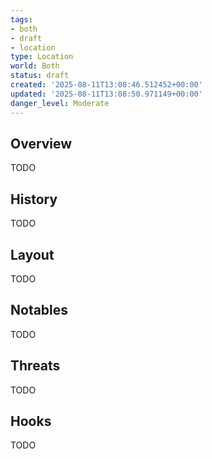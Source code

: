 ```yaml
---
tags:
- both
- draft
- location
type: Location
world: Both
status: draft
created: '2025-08-11T13:08:46.512452+00:00'
updated: '2025-08-11T13:08:50.971149+00:00'
danger_level: Moderate
---
```



## Overview

TODO
## History

TODO
## Layout

TODO
## Notables

TODO
## Threats

TODO
## Hooks

TODO
